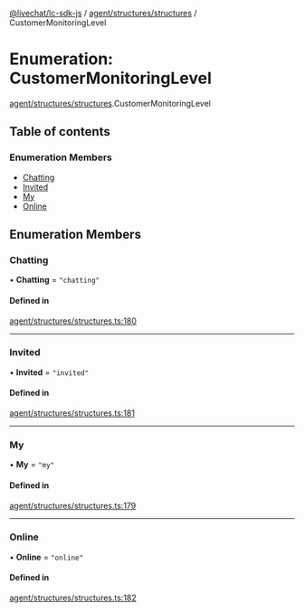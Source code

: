 [@livechat/lc-sdk-js](../README.md) / [agent/structures/structures](../modules/agent_structures_structures.md) / CustomerMonitoringLevel

# Enumeration: CustomerMonitoringLevel

[agent/structures/structures](../modules/agent_structures_structures.md).CustomerMonitoringLevel

## Table of contents

### Enumeration Members

- [Chatting](agent_structures_structures.CustomerMonitoringLevel.md#chatting)
- [Invited](agent_structures_structures.CustomerMonitoringLevel.md#invited)
- [My](agent_structures_structures.CustomerMonitoringLevel.md#my)
- [Online](agent_structures_structures.CustomerMonitoringLevel.md#online)

## Enumeration Members

### Chatting

• **Chatting** = ``"chatting"``

#### Defined in

[agent/structures/structures.ts:180](https://github.com/livechat/lc-sdk-js/blob/d267eeb/src/agent/structures/structures.ts#L180)

___

### Invited

• **Invited** = ``"invited"``

#### Defined in

[agent/structures/structures.ts:181](https://github.com/livechat/lc-sdk-js/blob/d267eeb/src/agent/structures/structures.ts#L181)

___

### My

• **My** = ``"my"``

#### Defined in

[agent/structures/structures.ts:179](https://github.com/livechat/lc-sdk-js/blob/d267eeb/src/agent/structures/structures.ts#L179)

___

### Online

• **Online** = ``"online"``

#### Defined in

[agent/structures/structures.ts:182](https://github.com/livechat/lc-sdk-js/blob/d267eeb/src/agent/structures/structures.ts#L182)
